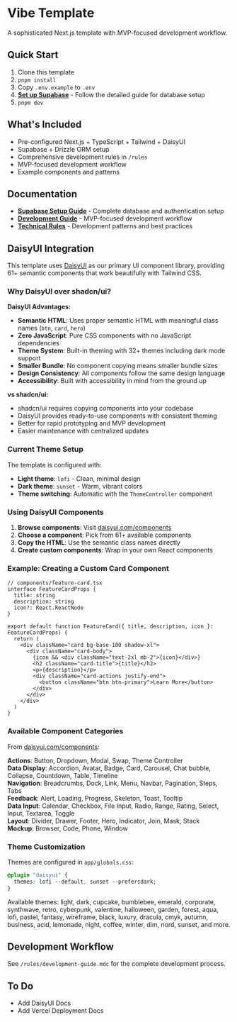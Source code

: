 # Vibe Template

A sophisticated Next.js template with MVP-focused development workflow.

## Quick Start
1. Clone this template
2. `pnpm install`
3. Copy `.env.example` to `.env`
4. **[Set up Supabase](docs/supabase-setup.md)** - Follow the detailed guide for database setup
5. `pnpm dev`

## What's Included
- Pre-configured Next.js + TypeScript + Tailwind + DaisyUI
- Supabase + Drizzle ORM setup
- Comprehensive development rules in `/rules`
- MVP-focused development workflow
- Example components and patterns

## Documentation
- **[Supabase Setup Guide](docs/supabase-setup.md)** - Complete database and authentication setup
- **[Development Guide](rules/development-guide.mdc)** - MVP-focused development workflow
- **[Technical Rules](rules/technical/)** - Development patterns and best practices

## DaisyUI Integration

This template uses [DaisyUI](https://daisyui.com/components/) as our primary UI component library, providing 61+ semantic components that work beautifully with Tailwind CSS.

### Why DaisyUI over shadcn/ui?

**DaisyUI Advantages:**
- **Semantic HTML**: Uses proper semantic HTML with meaningful class names (`btn`, `card`, `hero`)
- **Zero JavaScript**: Pure CSS components with no JavaScript dependencies
- **Theme System**: Built-in theming with 32+ themes including dark mode support
- **Smaller Bundle**: No component copying means smaller bundle sizes
- **Design Consistency**: All components follow the same design language
- **Accessibility**: Built with accessibility in mind from the ground up

**vs shadcn/ui:**
- shadcn/ui requires copying components into your codebase
- DaisyUI provides ready-to-use components with consistent theming
- Better for rapid prototyping and MVP development
- Easier maintenance with centralized updates

### Current Theme Setup

The template is configured with:
- **Light theme**: `lofi` - Clean, minimal design
- **Dark theme**: `sunset` - Warm, vibrant colors
- **Theme switching**: Automatic with the `ThemeController` component

### Using DaisyUI Components

1. **Browse components**: Visit [daisyui.com/components](https://daisyui.com/components/)
2. **Choose a component**: Pick from 61+ available components
3. **Copy the HTML**: Use the semantic class names directly
4. **Create custom components**: Wrap in your own React components

### Example: Creating a Custom Card Component

```tsx
// components/feature-card.tsx
interface FeatureCardProps {
  title: string
  description: string
  icon?: React.ReactNode
}

export default function FeatureCard({ title, description, icon }: FeatureCardProps) {
  return (
    <div className="card bg-base-100 shadow-xl">
      <div className="card-body">
        {icon && <div className="text-2xl mb-2">{icon}</div>}
        <h2 className="card-title">{title}</h2>
        <p>{description}</p>
        <div className="card-actions justify-end">
          <button className="btn btn-primary">Learn More</button>
        </div>
      </div>
    </div>
  )
}
```

### Available Component Categories

From [daisyui.com/components](https://daisyui.com/components/):

**Actions**: Button, Dropdown, Modal, Swap, Theme Controller  
**Data Display**: Accordion, Avatar, Badge, Card, Carousel, Chat bubble, Collapse, Countdown, Table, Timeline  
**Navigation**: Breadcrumbs, Dock, Link, Menu, Navbar, Pagination, Steps, Tabs  
**Feedback**: Alert, Loading, Progress, Skeleton, Toast, Tooltip  
**Data Input**: Calendar, Checkbox, File Input, Radio, Range, Rating, Select, Input, Textarea, Toggle  
**Layout**: Divider, Drawer, Footer, Hero, Indicator, Join, Mask, Stack  
**Mockup**: Browser, Code, Phone, Window

### Theme Customization

Themes are configured in `app/globals.css`:
```css
@plugin "daisyui" {
  themes: lofi --default, sunset --prefersdark;
}
```

Available themes: light, dark, cupcake, bumblebee, emerald, corporate, synthwave, retro, cyberpunk, valentine, halloween, garden, forest, aqua, lofi, pastel, fantasy, wireframe, black, luxury, dracula, cmyk, autumn, business, acid, lemonade, night, coffee, winter, dim, nord, sunset, and more.

## Development Workflow
See `/rules/development-guide.mdc` for the complete development process.

## To Do
- Add DaisyUI Docs
- Add Vercel Deployment Docs
